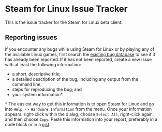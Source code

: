 
# Steam for Linux Issue Tracker

This is the issue tracker for the Steam for Linux beta client.

## Reporting issues

If you encounter any bugs while using Steam for Linux or by playing any of the available Linux games, first search the [existing bug database](https://github.com/ValveSoftware/steam-for-linux/issues) to see if it has already been reported.
If it has not been reported, create a new issue with at least the following information:

* a short, descriptive title;
* a detailed description of the bug, including any output from the command line;
* steps for reproducing the bug; and
* your system information*.

\* The easiest way to get this information is to open Steam for Linux and go into `Help -> Hardware Information` from the menu. Once your information appears: right-click within the dialog, choose `Select All`, right-click again, and then choose `Copy`. Paste this information into your report, preferably in a code block or in a [gist](https://gist.github.com).
